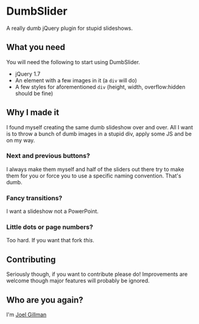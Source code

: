 DumbSlider
=============

A really dumb jQuery plugin for stupid slideshows.

What you need
-------

You will need the following to start using DumbSlider.

* jQuery 1.7
* An element with a few images in it (a `div` will do)
* A few styles for aforementioned `div`
  (height, width, overflow:hidden should be fine)

Why I made it
------------

I found myself creating the same dumb slideshow over and over. All I
want is to throw a bunch of dumb images in a stupid div, apply some JS
and be on my way.

### Next and previous buttons?

I always make them myself and half of the sliders out there try to
make them for you or force you to use a specific naming convention.
That's dumb.

### Fancy transitions?

I want a slideshow not a PowerPoint.

### Little dots or page numbers?

Too hard. If you want that fork *this*.

Contributing
------------

Seriously though, if you want to contribute please do! Improvements
are welcome though major features will probably be ignored.

Who are you again?
------------

I'm [Joel Gillman](http://joelgillman.com/)